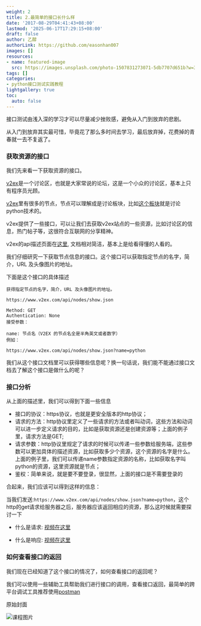 ```yaml
---
weight: 2
title: 2.最简单的接口长什么样
date: '2017-08-29T04:41:43+08:00'
lastmod: '2025-06-17T17:29:15+08:00'
draft: false
author: 乙醇
authorLink: https://github.com/easonhan007
images: []
resources:
- name: featured-image
  src: https://images.unsplash.com/photo-1507831273071-5db7707d651b?w=300
tags: []
categories:
- python接口测试实践教程
lightgallery: true
toc:
  auto: false
---
```




接口测试由浅入深的学习才可以尽量减少挫败感，避免从入门到放弃的悲剧。

从入门到放弃其实最可惜，毕竟花了那么多时间去学习，最后放弃掉，花费掉的青春就一去不复返了。

### 获取资源的接口

我们先来看一下获取资源的接口。

[v2ex](https://www.v2ex.com/)是一个讨论区，也就是大家常说的论坛，这是一个小众的讨论区，基本上只有程序员光顾。

[v2ex](https://www.v2ex.com/)里有很多的节点，节点可以理解成是讨论板块，比如[这个板块](https://www.v2ex.com/go/python)就是讨论python技术的。

v2ex提供了一些接口，可以让我们去获取v2ex站点的一些资源，比如讨论区的信息，热门帖子等，这很符合互联网的分享精神。

v2ex的api描述页面在[这里](https://www.v2ex.com/p/7v9TEc53), 文档相对简洁，基本上是给看得懂的人看的。

我们仔细研究一下获取节点信息的接口。这个接口可以获取指定节点的名字，简介，URL 及头像图片的地址。

下面是这个接口的具体描述

```
获得指定节点的名字，简介，URL 及头像图片的地址。

https://www.v2ex.com/api/nodes/show.json

Method: GET
Authentication: None
接受参数：

name: 节点名（V2EX 的节点名全是半角英文或者数字）
例如：

https://www.v2ex.com/api/nodes/show.json?name=python
```

我们从这个接口文档里可以获得哪些信息呢？换一句话说，我们能不能通过接口文档去了解这个接口是做什么的呢？

### 接口分析

从上面的描述里，我们可以得到下面一些信息

* 接口的协议：https协议，也就是更安全版本的http协议；
* 请求的方法：http协议里定义了一些请求的方法或者叫动词，这些方法和动词可以进一步定义请求的目的，比如是获取资源还是创建资源等；上面的例子里，请求方法是GET;
* 请求参数：http协议里规定了请求的时候可以传递一些参数给服务端，这些参数可以更加具体的描述资源，比如获取多少个资源，这个资源的名字是什么。上面的例子里，我们可以传递name参数指定资源的名称，比如获取名字叫python的资源，这里资源就是节点；
* 鉴权：简单来说，就是要不要登录，很显然，上面的接口是不需要登录的

合起来，我们应该可以得到这样的信息：

当我们发送:`https://www.v2ex.com/api/nodes/show.json?name=python`，这个http的get请求给服务器之后，服务器应该返回相应的资源，那么这时候就需要探讨一下

* 什么是请求: [视频在这里](https://ke.qq.com/webcourse/index.html#course_id=229839&term_id=100271202&taid=1419130209272271&vid=b1419h42e0i)

* 什么是响应: [视频在这里](https://ke.qq.com/webcourse/index.html#course_id=229839&term_id=100271202&taid=1419134504239567&vid=m1419qedwye)

### 如何查看接口的返回

我们现在已经知道了这个接口的情况了，如何查看接口的返回呢？

我们可以使用一些辅助工具帮助我们进行接口的调用，查看接口返回，最简单的跨平台调试工具推荐使用[postman](https://www.getpostman.com/)




原始封面

![课程图片](https://images.unsplash.com/photo-1507831273071-5db7707d651b?w=300)


